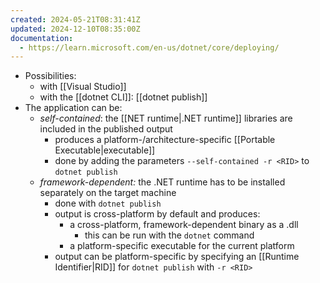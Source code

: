 ```yaml
---
created: 2024-05-21T08:31:41Z
updated: 2024-12-10T08:35:00Z
documentation:
  - https://learn.microsoft.com/en-us/dotnet/core/deploying/
---
```

- Possibilities:
	- with [[Visual Studio]]
	- with the [[dotnet CLI]]: [[dotnet publish]]
- The application can be:
	- *self-contained*: the [[NET runtime|.NET runtime]] libraries are included in the published output
		- produces a platform-/architecture-specific [[Portable Executable|executable]]
		- done by adding the parameters `--self-contained -r <RID>` to `dotnet publish`
	- *framework-dependent:* the .NET runtime has to be installed separately on the target machine
		- done with `dotnet publish`
		- output is cross-platform by default and produces:
			- a cross-platform, framework-dependent binary as a .dll
				- this can be run with the `dotnet` command
			- a platform-specific executable for the current platform
		- output can be platform-specific by specifying an [[Runtime Identifier|RID]] for `dotnet publish` with `-r <RID>`